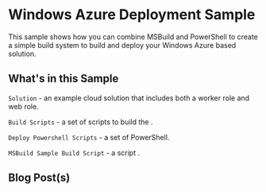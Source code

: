 # Windows Azure Deployment Sample

This sample shows how you can combine MSBuild and PowerShell to create
a simple build system to build and deploy your Windows Azure based solution.

## What's in this Sample

``Solution`` - an example cloud solution that includes both a worker role and 
web role.

``Build Scripts`` - a set of scripts to build the .

``Deploy Powershell Scripts`` - a set of PowerShell.

``MSBuild Sample Build Script`` - a script .

## Blog Post(s)

